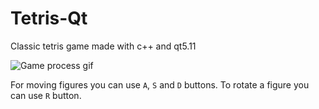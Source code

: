 # Tetris-Qt #
Classic tetris game made with c++ and qt5.11

![Game process gif](https://media.giphy.com/media/4EFrehLUZsTwCCvSrr/giphy.gif)

For moving figures you can use `A`, `S` and  `D` buttons.
To rotate a figure you can use `R` button.
